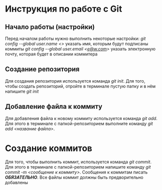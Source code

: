 # Инструкция по работе с Git

## Начало работы (настройки)
Перед началом работы нужно выполнить некоторые настройки:
*git config --global user.name <<Your Name>>* указать имя, которым будут подписаны коммиты
*git config --global user.email <<e@w.com>>*  указать электронную почту, которая будет в описании коммитера

## Создание репозитория
Для создания репозитория используется команда *git init*. Для того, чтобы создать репозиторий, отройте в терминале пустую папку и в нём напишите *git init*

## Добавление файла к коммиту
Для добавления файла к новому коммиту используется команда *git add*. Для этого в терминале с папкой-репозиторием выполните команду *git add <название файла>*.

# Создание коммитов
Для того, чтобы выполнить коммит, используется команда *git commit*. Для этого в терминале с папкой-репозиторием напишите команду *git commit -m <сообщение к коммиту>*. Сообщения к коммитам писать ***ОБЯЗАТЕЛЬНО***. Все файлы коммит должны быть предворительно добавлены
